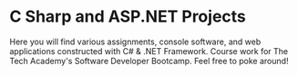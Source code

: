 # C Sharp and ASP.NET Projects

Here you will find various assignments, console software, and web applications constructed with C# & .NET Framework.
Course work for The Tech Academy's Software Developer Bootcamp. 
Feel free to poke around! 

